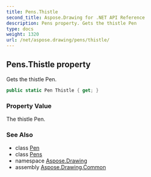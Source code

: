 ```yaml
---
title: Pens.Thistle
second_title: Aspose.Drawing for .NET API Reference
description: Pens property. Gets the thistle Pen
type: docs
weight: 1320
url: /net/aspose.drawing/pens/thistle/
---
```

## Pens.Thistle property

Gets the thistle Pen.

```csharp
public static Pen Thistle { get; }
```

### Property Value

The thistle Pen.

### See Also

* class [Pen](../../pen/)
* class [Pens](../)
* namespace [Aspose.Drawing](../../pens/)
* assembly [Aspose.Drawing.Common](../../../)


